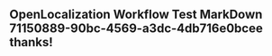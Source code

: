 <properties
ms.topic="hero-topic"
ms.test1="hero-topic"
ms.test2="test"/>

## OpenLocalization Workflow Test MarkDown 71150889-90bc-4569-a3dc-4db716e0bcee thanks!
